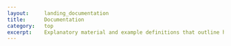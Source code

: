 ```yaml
---
layout:     landing_documentation
title:      Documentation
category:   top
excerpt:    Explanatory material and example definitions that outline how to use the plugin's components in different contexts.
---
```


